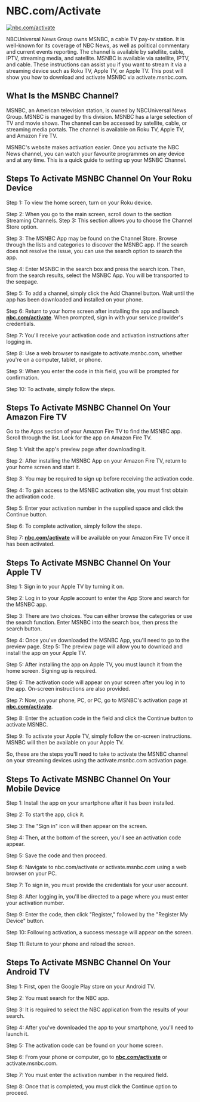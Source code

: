 # NBC.com/Activate

[![nbc.com/activate](get-started.png)](https://nbcactivate.github.io)

NBCUniversal News Group owns MSNBC, a cable TV pay-tv station. It is well-known for its coverage of NBC News, as well as political commentary and current events reporting. The channel is available by satellite, cable, IPTV, streaming media, and satellite. MSNBC is available via satellite, IPTV, and cable. These instructions can assist you if you want to stream it via a streaming device such as Roku TV, Apple TV, or Apple TV. This post will show you how to download and activate MSNBC via activate.msnbc.com.

## What Is the MSNBC Channel?
MSNBC, an American television station, is owned by NBCUniversal News Group. MSNBC is managed by this division. MSNBC has a large selection of TV and movie shows. The channel can be accessed by satellite, cable, or streaming media portals. The channel is available on Roku TV, Apple TV, and Amazon Fire TV.

MSNBC's website makes activation easier. Once you activate the NBC News channel, you can watch your favourite programmes on any device and at any time. This is a quick guide to setting up your MSNBC Channel. 

## Steps To Activate MSNBC Channel On Your Roku Device
Step 1: To view the home screen, turn on your Roku device.

Step 2: When you go to the main screen, scroll down to the section Streaming Channels. Step 3: This section allows you to choose the Channel Store option.

Step 3: The MSNBC App may be found on the Channel Store. Browse through the lists and categories to discover the MSNBC app. If the search does not resolve the issue, you can use the search option to search the app.

Step 4: Enter MSNBC in the search box and press the search icon. Then, from the search results, select the MSNBC App. You will be transported to the seepage.

Step 5: To add a channel, simply click the Add Channel button. Wait until the app has been downloaded and installed on your phone.

Step 6: Return to your home screen after installing the app and launch **[nbc.com/activate](nbcactivate.github.io)**. When prompted, sign in with your service provider's credentials.

Step 7: You'll receive your activation code and activation instructions after logging in.

Step 8: Use a web browser to navigate to activate.msnbc.com, whether you're on a computer, tablet, or phone.

Step 9: When you enter the code in this field, you will be prompted for confirmation.

Step 10: To activate, simply follow the steps.

## Steps To Activate MSNBC Channel On Your Amazon Fire TV
Go to the Apps section of your Amazon Fire TV to find the MSNBC app. Scroll through the list. Look for the app on Amazon Fire TV.

Step 1: Visit the app's preview page after downloading it.

Step 2: After installing the MSNBC App on your Amazon Fire TV, return to your home screen and start it.

Step 3: You may be required to sign up before receiving the activation code.

Step 4: To gain access to the MSNBC activation site, you must first obtain the activation code.

Step 5: Enter your activation number in the supplied space and click the Continue button.

Step 6: To complete activation, simply follow the steps.

Step 7: **[nbc.com/activate](nbcactivate.github.io)** will be available on your Amazon Fire TV once it has been activated.

## Steps To Activate MSNBC Channel On Your Apple TV

Step 1: Sign in to your Apple TV by turning it on.

Step 2: Log in to your Apple account to enter the App Store and search for the MSNBC app.

Step 3: There are two choices. You can either browse the categories or use the search function. Enter MSNBC into the search box, then press the search button.

Step 4: Once you've downloaded the MSNBC App, you'll need to go to the preview page. Step 5: The preview page will allow you to download and install the app on your Apple TV.

Step 5: After installing the app on Apple TV, you must launch it from the home screen. Signing up is required.

Step 6: The activation code will appear on your screen after you log in to the app. On-screen instructions are also provided.

Step 7: Now, on your phone, PC, or PC, go to MSNBC's activation page at **[nbc.com/activate](nbcactivate.github.io)**.

Step 8: Enter the actuation code in the field and click the Continue button to activate MSNBC.

Step 9: To activate your Apple TV, simply follow the on-screen instructions. MSNBC will then be available on your Apple TV.

So, these are the steps you'll need to take to activate the MSNBC channel on your streaming devices using the activate.msnbc.com activation page.

## Steps To Activate MSNBC Channel On Your Mobile Device

Step 1: Install the app on your smartphone after it has been installed.

Step 2: To start the app, click it.

Step 3: The "Sign in" icon will then appear on the screen.

Step 4: Then, at the bottom of the screen, you'll see an activation code appear.

Step 5: Save the code and then proceed.

Step 6: Navigate to nbc.com/activate or activate.msnbc.com using a web browser on your PC.

Step 7: To sign in, you must provide the credentials for your user account.

Step 8: After logging in, you'll be directed to a page where you must enter your activation number.

Step 9: Enter the code, then click "Register," followed by the "Register My Device" button.

Step 10: Following activation, a success message will appear on the screen.

Step 11: Return to your phone and reload the screen.

## Steps To Activate MSNBC Channel On Your Android TV

Step 1: First, open the Google Play store on your Android TV.

Step 2: You must search for the NBC app.

Step 3: It is required to select the NBC application from the results of your search.

Step 4: After you've downloaded the app to your smartphone, you'll need to launch it.

Step 5: The activation code can be found on your home screen.

Step 6: From your phone or computer, go to **[nbc.com/activate](nbcactivate.github.io)** or activate.msnbc.com.

Step 7: You must enter the activation number in the required field.

Step 8: Once that is completed, you must click the Continue option to proceed.
